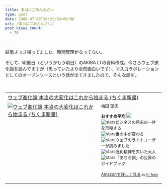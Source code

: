 ```yaml
---
title: 本当にごめんなさい
type: post
date: 2008-07-02T16:21:39+00:00
url: /本当にごめんなさい/
post_views_count:
  - 78

---
```

結局さっき帰ってました。時間管理がなってない。

そして、明後日（というかもう明日）のAKIBA LTの資料作成。今さらウェブ進化論を読んでますが（思っていたより全然面白いです）、マスコラボレーションとしてのオープンソースという話が出てきましたので、そんな話を。

&nbsp;

<table cellpadding="5" border="0">
  <tr>
    <td colspan="2">
      <a href="http://www.amazon.co.jp/%E3%82%A6%E3%82%A7%E3%83%96%E9%80%B2%E5%8C%96%E8%AB%96-%E6%9C%AC%E5%BD%93%E3%81%AE%E5%A4%A7%E5%A4%89%E5%8C%96%E3%81%AF%E3%81%93%E3%82%8C%E3%81%8B%E3%82%89%E5%A7%8B%E3%81%BE%E3%82%8B-%E3%81%A1%E3%81%8F%E3%81%BE%E6%96%B0%E6%9B%B8-%E6%A2%85%E7%94%B0-%E6%9C%9B%E5%A4%AB/dp/4480062858%3FSubscriptionId%3D0G91FPYVW6ZGWBH4Y9G2%26tag%3Dkonnokiyotaka-22%26linkCode%3Dxm2%26camp%3D2025%26creative%3D165953%26creativeASIN%3D4480062858" target="_blank">ウェブ進化論 本当の大変化はこれから始まる (ちくま新書)</a><img height="1" alt="" src="http://www.assoc-amazon.jp/e/ir?t=konnokiyotaka-22&l=ur2&o=9" width="1" border="0" />
    </td>
  </tr>
  
  <tr>
    <td valign="top">
      <a href="http://www.amazon.co.jp/%E3%82%A6%E3%82%A7%E3%83%96%E9%80%B2%E5%8C%96%E8%AB%96-%E6%9C%AC%E5%BD%93%E3%81%AE%E5%A4%A7%E5%A4%89%E5%8C%96%E3%81%AF%E3%81%93%E3%82%8C%E3%81%8B%E3%82%89%E5%A7%8B%E3%81%BE%E3%82%8B-%E3%81%A1%E3%81%8F%E3%81%BE%E6%96%B0%E6%9B%B8-%E6%A2%85%E7%94%B0-%E6%9C%9B%E5%A4%AB/dp/4480062858%3FSubscriptionId%3D0G91FPYVW6ZGWBH4Y9G2%26tag%3Dkonnokiyotaka-22%26linkCode%3Dxm2%26camp%3D2025%26creative%3D165953%26creativeASIN%3D4480062858" target="_blank"><img alt="ウェブ進化論 本当の大変化はこれから始まる (ちくま新書)" src="https://i1.wp.com/ecx.images-amazon.com/images/I/511621HKYPL._SL160_.jpg" border="0" data-recalc-dims="1" /></a>
    </td>
    <td valign="top">
      <font size="-1">梅田 望夫</p>
      <p>
        <strong>おすすめ平均</strong> <img src="https://i2.wp.com/g-images.amazon.com/images/G/01/detail/stars-4-5.gif" data-recalc-dims="1" /><br /><img alt="stars" src="https://i2.wp.com/g-images.amazon.com/images/G/01/detail/stars-4-0.gif" data-recalc-dims="1" />ビジネスの将来の一片を示唆する<br /><img alt="stars" src="https://i1.wp.com/g-images.amazon.com/images/G/01/detail/stars-5-0.gif" data-recalc-dims="1" />世の中が変わる<br /><img alt="stars" src="https://i1.wp.com/g-images.amazon.com/images/G/01/detail/stars-5-0.gif" data-recalc-dims="1" />ウェブのライトユーザーが読みました<br /><img alt="stars" src="https://i0.wp.com/g-images.amazon.com/images/G/01/detail/stars-1-0.gif" data-recalc-dims="1" />批判精神を欠いた大人<br /><img alt="stars" src="https://i1.wp.com/g-images.amazon.com/images/G/01/detail/stars-5-0.gif" data-recalc-dims="1" />「あちら側」の世界のガイドブック
      </p>
      <p>
        <a href="http://www.amazon.co.jp/%E3%82%A6%E3%82%A7%E3%83%96%E9%80%B2%E5%8C%96%E8%AB%96-%E6%9C%AC%E5%BD%93%E3%81%AE%E5%A4%A7%E5%A4%89%E5%8C%96%E3%81%AF%E3%81%93%E3%82%8C%E3%81%8B%E3%82%89%E5%A7%8B%E3%81%BE%E3%82%8B-%E3%81%A1%E3%81%8F%E3%81%BE%E6%96%B0%E6%9B%B8-%E6%A2%85%E7%94%B0-%E6%9C%9B%E5%A4%AB/dp/4480062858%3FSubscriptionId%3D0G91FPYVW6ZGWBH4Y9G2%26tag%3Dkonnokiyotaka-22%26linkCode%3Dxm2%26camp%3D2025%26creative%3D165953%26creativeASIN%3D4480062858" target="_blank">Amazonで詳しく見る</a></font><font size="-2"> by <a href="http://www.goodpic.com/mt/aws/index.html">G-Tools</a></font></td> </tr> </tbody> </table>